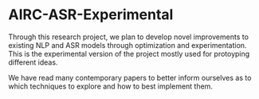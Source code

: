 # AIRC-ASR-Experimental

Through this research project, we plan to
develop novel improvements to existing NLP and ASR models
through optimization and experimentation.  This is the experimental 
version of the project mostly used for protoyping different ideas.

We have read many contemporary papers to better inform ourselves 
as to which techniques to explore and how to best implement them.
